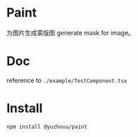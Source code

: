 # Paint

为图片生成蒙版图
generate mask for image。

# Doc

reference to `./example/TestComponent.tsx`

# Install

`npm install @yuzhouu/paint`
